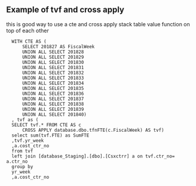 
## Example of tvf and cross apply

this is good way to use a cte and cross apply stack table value function on top of each other  

      WITH CTE AS (
          SELECT 201827 AS FiscalWeek
          UNION ALL SELECT 201828
          UNION ALL SELECT 201829
          UNION ALL SELECT 201830
          UNION ALL SELECT 201831
          UNION ALL SELECT 201832
          UNION ALL SELECT 201833
          UNION ALL SELECT 201834
          UNION ALL SELECT 201835
          UNION ALL SELECT 201836
          UNION ALL SELECT 201837
          UNION ALL SELECT 201838
          UNION ALL SELECT 201839
          UNION ALL SELECT 201840)
      , tvf as (
      SELECT tvf.* FROM CTE AS c
          CROSS APPLY database.dbo.tfnFTE(c.FiscalWeek) AS tvf)
      select sum(tvf.FTE) as SumFTE
      ,tvf.yr_week
      ,a.cost_ctr_no 
      from tvf
      left join [database_Staging].[dbo].[Csxctrr] a on tvf.ctr_no= a.ctr_no
      group by 
      yr_week
      ,a.cost_ctr_no
